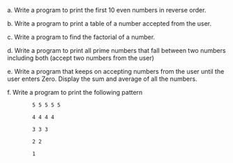 a. Write a program to print the first 10 even numbers in reverse order.

b. Write a program to print a table of a number accepted from the user.

c. Write a program to find the factorial of a number.

d. Write a program to print all prime numbers that fall between two numbers including both (accept two numbers from the user)

e. Write a program that keeps on accepting numbers from the user until the user enters Zero. Display the sum and average of all the numbers.

f. Write a program to print the following pattern

            5 5 5 5 5
            
            4 4 4 4
            
            3 3 3
            
            2 2
            
            1
